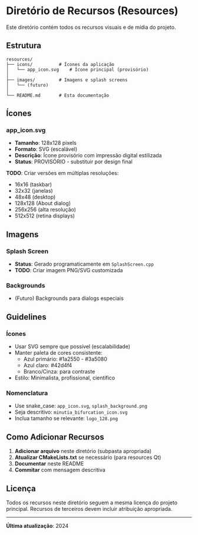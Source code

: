 # Diretório de Recursos (Resources)

Este diretório contém todos os recursos visuais e de mídia do projeto.

## Estrutura

```
resources/
├── icons/          # Ícones da aplicação
│   └── app_icon.svg    # Ícone principal (provisório)
│
├── images/         # Imagens e splash screens
│   └── (futuro)
│
└── README.md       # Esta documentação
```

## Ícones

### app_icon.svg
- **Tamanho**: 128x128 pixels
- **Formato**: SVG (escalável)
- **Descrição**: Ícone provisório com impressão digital estilizada
- **Status**: PROVISÓRIO - substituir por design final

**TODO**: Criar versões em múltiplas resoluções:
- 16x16 (taskbar)
- 32x32 (janelas)
- 48x48 (desktop)
- 128x128 (About dialog)
- 256x256 (alta resolução)
- 512x512 (retina displays)

## Imagens

### Splash Screen
- **Status**: Gerado programaticamente em `SplashScreen.cpp`
- **TODO**: Criar imagem PNG/SVG customizada

### Backgrounds
- (Futuro) Backgrounds para dialogs especiais

## Guidelines

### Ícones
- Usar SVG sempre que possível (escalabilidade)
- Manter paleta de cores consistente:
  - Azul primário: #1a2550 - #3a5080
  - Azul claro: #42d4f4
  - Branco/Cinza: para contraste
- Estilo: Minimalista, profissional, científico

### Nomenclatura
- Use snake_case: `app_icon.svg`, `splash_background.png`
- Seja descritivo: `minutia_bifurcation_icon.svg`
- Inclua tamanho se relevante: `logo_128.png`

## Como Adicionar Recursos

1. **Adicionar arquivo** neste diretório (subpasta apropriada)
2. **Atualizar CMakeLists.txt** se necessário (para resources Qt)
3. **Documentar** neste README
4. **Commitar** com mensagem descritiva

## Licença

Todos os recursos neste diretório seguem a mesma licença do projeto principal.
Recursos de terceiros devem incluir atribuição apropriada.

---

**Última atualização**: 2024
